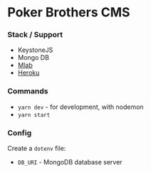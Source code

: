 # Poker Brothers CMS

### Stack / Support
* KeystoneJS
* Mongo DB
* [Mlab](https://mlab.com)
* [Heroku](https://www.heroku.com/)

### Commands
* ``yarn dev`` - for development, with nodemon
* ``yarn start``

### Config

Create a ``dotenv`` file:

* ``DB_URI`` - MongoDB database server
